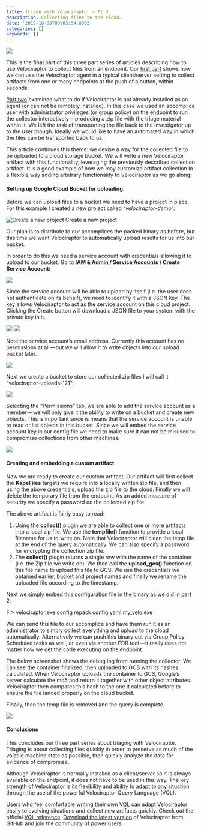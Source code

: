 ```yaml
---
title: Triage with Velociraptor — Pt 3
description: Collecting files to the cloud…
date: '2019-10-08T09:03:34.890Z'
categories: []
keywords: []
---
```


![](../img/1__AN0KYVpqc581I2OYcKQ0zg.jpeg)

This is the final part of this three part series of articles describing how to use Velociraptor to collect files from an endpoint. Our [first part](https://medium.com/@mike_89870/triage-with-velociraptor-pt-1-253f57ce96c0) shows how we can use the Velociraptor agent in a typical client/server setting to collect artifacts from one or many endpoints at the push of a button, within seconds.

[Part two](https://medium.com/@mike_89870/triage-with-velociraptor-pt-2-d0f79066ca0e) examined what to do if Velociraptor is not already installed as an agent (or can not be remotely installed). In this case we used an accomplice user with administrator privileges (or group policy) on the endpoint to run the collector interactively — producing a zip file with the triage material within it. We left the task of transporting the file back to the investigator up to the user though. Ideally we would like to have an automated way in which the files can be transported back to us.

This article continues this theme: we devise a way for the collected file to be uploaded to a cloud storage bucket. We will write a new Velociraptor artifact with this functionality, leveraging the previously described collection artifact. It is a good example of how we may customize artifact collection in a flexible way adding arbitrary functionality to Velociraptor as we go along.

#### Setting up Google Cloud Bucket for uploading.

Before we can upload files to a bucket we need to have a project in place. For this example I created a new project called “_velociraptor-demo_”:

![Create a new project](../img/1__1DXiwQ4__gqzaYMZKSMxAfg.png)
Create a new project

Our plan is to distribute to our accomplices the packed binary as before, but this time we want Velociraptor to automatically upload results for us into our bucket.

In order to do this we need a service account with credentials allowing it to upload to our bucket. Go to **IAM & Admin / Service Accounts / Create Service Account:**

![](../img/1__ZG9riz0ViCT8PgILXHuU7Q.png)

Since the service account will be able to upload by itself (i.e. the user does not authenticate on its behalf), we need to identify it with a JSON key. The key allows Velociraptor to act as the service account on this cloud project. Clicking the Create button will download a JSON file to your system with the private key in it.

![](../img/1__rsKWeCDPrO9AffAuG2k__rA.png)
![](../img/1__qGr13ir9qftvzxJUoM5D6A.png)

Note the service account’s email address. Currently this account has no permissions at all — but we will allow it to write objects into our upload bucket later.

![](../img/1__EhghHAfmjbZFU2vhiPvhYA.png)

Next we create a bucket to store our collected zip files I will call it “velociraptor-uploads-121”:

![](../img/1__ehJ3qfAiaUMNPXoy4mUhEg.png)

Selecting the “Permissions” tab, we are able to add the service account as a member — we will only give it the ability to write on a bucket and create new objects. This is important since is means that the service account is unable to read or list objects in this bucket. Since we will embed the service account key in our config file we need to make sure it can not be misused to compromise collections from other machines.

![](../img/1__vzszs0OjRzdqMRlXbesuNw.png)

#### Creating and embedding a custom artifact

Now we are ready to create our custom artifact. Our artifact will first collect the **KapeFiles** targets we require into a locally written zip file, and then using the above credentials, upload the zip file to the cloud. Finally we will delete the temporary file from the endpoint. As an added measure of security we specify a password on the collected zip file.

<script src="https://gist.github.com/scudette/4eea88eb780af37c676b304168b3ffef.js" charset="utf-8"></script>

The above artifact is fairly easy to read:

1.  Using the **collect()** plugin we are able to collect one or more artifacts into a local zip file. We use the **tempfile()** function to provide a local filename for us to write on. Note that Velociraptor will clean the temp file at the end of the query automatically. We can also specify a password for encrypting the collection zip file.
2.  The **collect()** plugin returns a single row with the name of the container (i.e. the Zip file we write on). We then call the **upload\_gcs()** function on this file name to upload this file to GCS. We use the credentials we obtained earlier, bucket and project names and finally we rename the uploaded file according to the timestamp.

Next we simply embed this configuration file in the binary as we did in part 2:

F:> velociraptor.exe config repack config.yaml my\_velo.exe

We can send this file to our accomplice and have them run it as an administrator to simply collect everything and upload to the cloud automatically. Alternatively we can push this binary out via Group Policy Scheduled tasks as well, or even via another EDR tool — it really does not matter how we get the code executing on the endpoint.

The below screenshot shows the debug log from running the collector. We can see the container finalized, then uploaded to GCS with its hashes calculated. When Velociraptor uploads the container to GCS, Google’s server calculate the md5 and return it together with other object attributes. Velociraptor then compares this hash to the one it calculated before to ensure the file landed properly on the cloud bucket.

Finally, then the temp file is removed and the query is complete.

![](../img/1__PxNDr9zbvyzf__LgecPp__MQ.png)

#### Conclusions

This concludes our three part series about triaging with Velociraptor. Triaging is about collecting files quickly in order to preserve as much of the volatile machine state as possible, then quickly analyze the data for evidence of compromise.

Although Velociraptor is normally installed as a client/server so it is always available on the endpoint, it does not have to be used in this way. The key strength of Velociraptor is its flexibility and ability to adapt to any situation through the use of the powerful Velociraptor Query Language (VQL).

Users who feel comfortable writing their own VQL can adapt Velociraptor easily to evolving situations and collect new artifacts quickly. Check out the official [VQL reference](https://www.velocidex.com/docs/vql_reference/), [Download the latest version](https://github.com/Velocidex/velociraptor) of Velociraptor from GitHub and join the community of power users.
